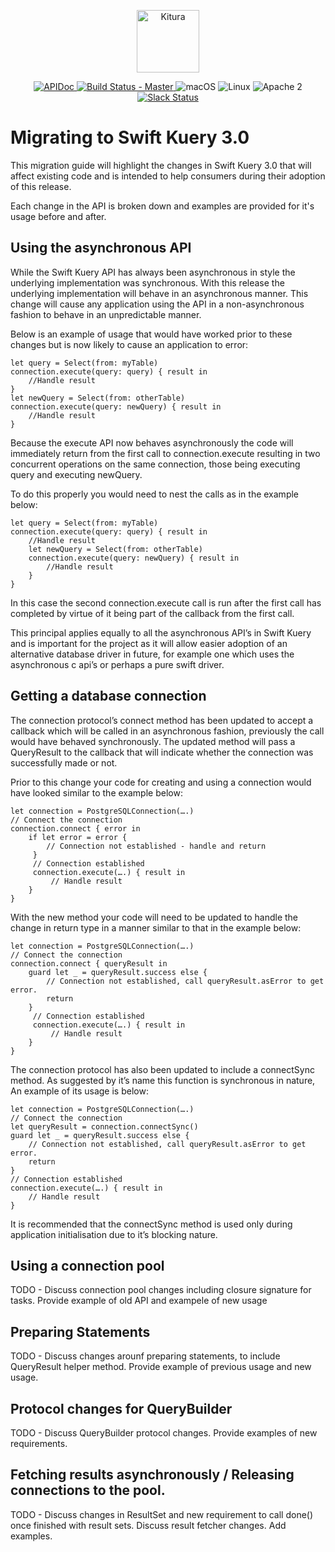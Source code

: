 <p align="center">
    <a href="http://kitura.io/">
        <img src="https://raw.githubusercontent.com/IBM-Swift/Kitura/master/Sources/Kitura/resources/kitura-bird.svg?sanitize=true" height="100" alt="Kitura">
    </a>
</p>


<p align="center">
    <a href="https://ibm-swift.github.io/Swift-Kuery/index.html">
    <img src="https://img.shields.io/badge/apidoc-SwiftKuery-1FBCE4.svg?style=flat" alt="APIDoc">
    </a>
    <a href="https://travis-ci.org/IBM-Swift/Swift-Kuery">
    <img src="https://travis-ci.org/IBM-Swift/Swift-Kuery.svg?branch=master" alt="Build Status - Master">
    </a>
    <img src="https://img.shields.io/badge/os-macOS-green.svg?style=flat" alt="macOS">
    <img src="https://img.shields.io/badge/os-linux-green.svg?style=flat" alt="Linux">
    <img src="https://img.shields.io/badge/license-Apache2-blue.svg?style=flat" alt="Apache 2">
    <a href="http://swift-at-ibm-slack.mybluemix.net/">
    <img src="http://swift-at-ibm-slack.mybluemix.net/badge.svg" alt="Slack Status">
    </a>
</p>

# Migrating to Swift Kuery 3.0

This migration guide will highlight the changes in Swift Kuery 3.0 that will affect existing code and is intended to help consumers during their adoption of this release.

Each change in the API is broken down and examples are provided for it's usage before and after.

## Using the asynchronous API

While the Swift Kuery API has always been asynchronous in style the underlying implementation was synchronous. With this release the underlying implementation will behave in an asynchronous manner. This change will cause any application using the API in a non-asynchronous fashion to behave in an unpredictable manner.

Below is an example of usage that would have worked prior to these changes but is now likely to cause an application to error:

```
let query = Select(from: myTable)
connection.execute(query: query) { result in
    //Handle result
}
let newQuery = Select(from: otherTable)
connection.execute(query: newQuery) { result in
    //Handle result
}
```

Because the execute API now behaves asynchronously the code will immediately return from the first call to connection.execute resulting in two concurrent operations on the same connection, those being executing query and executing newQuery.

To do this properly you would need to nest the calls as in the example below:

```
let query = Select(from: myTable)
connection.execute(query: query) { result in
    //Handle result
    let newQuery = Select(from: otherTable)
    connection.execute(query: newQuery) { result in
        //Handle result
    }
}
```

In this case the second connection.execute call is run after the first call has completed by virtue of it being part of the callback from the first call.

This principal applies equally to all the asynchronous API’s in Swift Kuery and is important for the project as it will allow easier adoption of an alternative database driver in future, for example one which uses the asynchronous c api’s or perhaps a pure swift driver.

## Getting a database connection

The connection protocol’s connect method has been updated to accept a callback which will be called in an asynchronous fashion, previously the call would have behaved synchronously. The updated method will pass a QueryResult to the callback that will indicate whether the connection was successfully made or not.

Prior to this change your code for creating and using a connection would have looked similar to the example below:

```
let connection = PostgreSQLConnection(….)
// Connect the connection
connection.connect { error in
    if let error = error {
        // Connection not established - handle and return
     }
     // Connection established
     connection.execute(….) { result in
         // Handle result
    }
}
```

With the new method your code will need to be updated to handle the change in return type in a manner similar to that in the example below:

```
let connection = PostgreSQLConnection(….)
// Connect the connection
connection.connect { queryResult in
    guard let _ = queryResult.success else {
        // Connection not established, call queryResult.asError to get error.
        return
    }
     // Connection established
     connection.execute(….) { result in
         // Handle result
    }
}
```

The connection protocol has also been updated to include a connectSync method. As suggested by it’s name this function is synchronous in nature, An example of its usage is below:

```
let connection = PostgreSQLConnection(….)
// Connect the connection
let queryResult = connection.connectSync()
guard let _ = queryResult.success else {
    // Connection not established, call queryResult.asError to get error.
    return
}
// Connection established
connection.execute(….) { result in
    // Handle result
}
```

It is recommended that the connectSync method is used only during application initialisation due to it’s blocking nature.

## Using a connection pool

TODO - Discuss connection pool changes including closure signature for tasks. Provide example of old API and exampele of new usage

## Preparing Statements

TODO - Discuss changes arounf preparing statements, to include QueryResult helper method. Provide example of previous usage and new usage.

## Protocol changes for QueryBuilder

TODO - Discuss QueryBuilder protocol changes. Provide examples of new requirements.

## Fetching results asynchronously / Releasing connections to the pool.

TODO - Discuss changes in ResultSet and new requirement to call done() once finished with result sets. Discuss result fetcher changes. Add examples.



